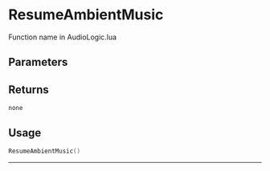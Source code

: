 # ResumeAmbientMusic
Function name in AudioLogic.lua
## Parameters

## Returns
`none`
## Usage
```lua
ResumeAmbientMusic()
```
---
